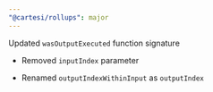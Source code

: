 ```yaml
---
"@cartesi/rollups": major
---
```


Updated `wasOutputExecuted` function signature

- Removed `inputIndex` parameter

- Renamed `outputIndexWithinInput` as `outputIndex`
